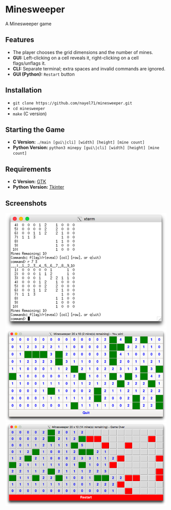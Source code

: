 # Minesweeper
A Minesweeper game

## Features
- The player chooses the grid dimensions and the number of mines.
- **GUI:** Left-clicking on a cell reveals it, right-clicking on a cell flags/unflags it. 
- **CLI:** Separate terminal; extra spaces and invalid commands are ignored.
- **GUI (Python):** `Restart` button

## Installation
- `git clone https://github.com/nayel71/minesweeper.git`
- `cd minesweeper`
- `make` (C version)

## Starting the Game
- **C Version:** `./main [gui\|cli] [width] [height] [mine count]`
- **Python Version:** `python3 minepy [gui\|cli] [width] [height] [mine count]`

## Requirements
- **C Version:** [GTK](https://www.gtk.org)
- **Python Version:** [Tkinter](https://docs.python.org/3/library/tkinter.html)

## Screenshots
![](screenshots/cli.png)
![](screenshots/c_gui.png)
![](screenshots/py_gui.png)
